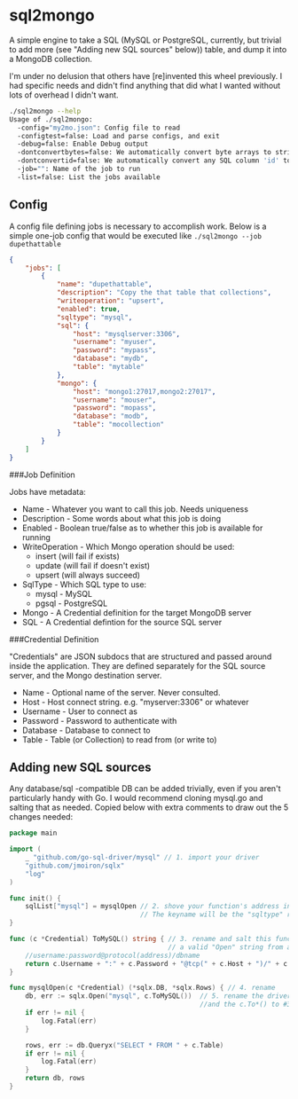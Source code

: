 # sql2mongo
A simple engine to take a SQL (MySQL or PostgreSQL, currently, but trivial to add more (see "Adding new SQL sources" below)) table, and dump it into a MongoDB collection.

I'm under no delusion that others have [re]invented this wheel previously. I had specific needs and didn't find anything that did what I wanted without lots of overhead I didn't want.


```bash
./sql2mongo --help
Usage of ./sql2mongo:
  -config="my2mo.json": Config file to read
  -configtest=false: Load and parse configs, and exit
  -debug=false: Enable Debug output
  -dontconvertbytes=false: We automatically convert byte arrays to strings. Set this to prevent it.
  -dontconvertid=false: We automatically convert any SQL column 'id' to mongo element '_id'. Set this to prevent it.
  -job="": Name of the job to run
  -list=false: List the jobs available
```

## Config

A config file defining jobs is necessary to accomplish work. Below is a simple one-job config that would be executed like ```./sql2mongo --job dupethattable``` 

```json
{
	"jobs": [
		{
			"name": "dupethattable",
			"description": "Copy the that table that collections",
			"writeoperation": "upsert",
			"enabled": true,
			"sqltype": "mysql",
			"sql": {
				"host": "mysqlserver:3306",
				"username": "myuser",
				"password": "mypass",
				"database": "mydb",
				"table": "mytable"
			},
			"mongo": {
				"host": "mongo1:27017,mongo2:27017",
				"username": "mouser",
				"password": "mopass",
				"database": "modb",
				"table": "mocollection"
			}
		}	
	]
}
```

###Job Definition

Jobs have metadata:
* Name - Whatever you want to call this job. Needs uniqueness
* Description - Some words about what this job is doing
* Enabled - Boolean true/false as to whether this job is available for running
* WriteOperation - Which Mongo operation should be used: 
  * insert (will fail if exists)
  * update (will fail if doesn't exist)
  * upsert (will always succeed)
* SqlType - Which SQL type to use:
  * mysql - MySQL
  * pgsql - PostgreSQL
* Mongo - A Credential definition for the target MongoDB server
* SQL - A Credential defintion for the source SQL server

###Credential Definition

"Credentials" are JSON subdocs that are structured and passed around inside the application. They are defined separately for the SQL source server, and the Mongo destination server.
* Name - Optional name of the server. Never consulted.
* Host - Host connect string. e.g. "myserver:3306" or whatever
* Username - User to connect as
* Password - Password to authenticate with
* Database - Database to connect to
* Table - Table (or Collection) to read from (or write to)

## Adding new SQL sources

Any database/sql -compatible DB can be added trivially, even if you aren't particularly handy with Go. I would recommend cloning mysql.go and salting that as needed. Copied below with extra comments to draw out the 5 changes needed:

```go
package main

import (
	_ "github.com/go-sql-driver/mysql" // 1. import your driver
	"github.com/jmoiron/sqlx"
	"log"
)

func init() {
	sqlList["mysql"] = mysqlOpen // 2. shove your function's address into sqlList[]. 
								 // The keyname will be the "sqltype" referenced in configs
}

func (c *Credential) ToMySQL() string {	// 3. rename and salt this function to return 
										// a valid "Open" string from a Credential
	//username:password@protocol(address)/dbname
	return c.Username + ":" + c.Password + "@tcp(" + c.Host + ")/" + c.Database
}

func mysqlOpen(c *Credential) (*sqlx.DB, *sqlx.Rows) { // 4. rename
	db, err := sqlx.Open("mysql", c.ToMySQL())	// 5. rename the driver, 
												//and the c.To*() to #3 above
	if err != nil {
		log.Fatal(err)
	}

	rows, err := db.Queryx("SELECT * FROM " + c.Table)
	if err != nil {
		log.Fatal(err)
	}
	return db, rows
}
```

